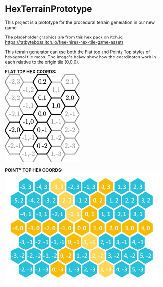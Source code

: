 # HexTerrainPrototype
This project is a prototype for the procedural terrain generation in our new game.

The placeholder graphics are from this hex pack on itch.io:<br>
https://ratbyteboss.itch.io/free-hires-hex-tile-game-assets

This terrain generator can use both the Flat top and Pointy Top styles of hexagonal tile maps. The image's below show how the coordinates work in each relative to the origin tile (0,0,0).

**FLAT TOP HEX COORDS:**<br>
![Flat-top hex coords](HexCoords-FlatTop.png)

**POINTY TOP HEX COORDS:**<br>
![Pointy-Top hex coords](HexCoords-PointyTop.png)
